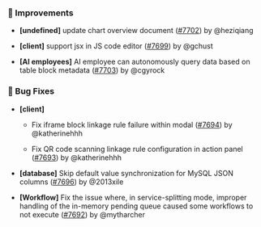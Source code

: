 ### 🚀 Improvements

- **[undefined]** update chart overview document ([#7702](https://github.com/nocobase/nocobase/pull/7702)) by @heziqiang

- **[client]** support jsx in JS code editor ([#7699](https://github.com/nocobase/nocobase/pull/7699)) by @gchust

- **[AI employees]** AI employee can autonomously query data based on table block metadata ([#7703](https://github.com/nocobase/nocobase/pull/7703)) by @cgyrock

### 🐛 Bug Fixes

- **[client]**
  - Fix iframe block linkage rule failure within modal ([#7694](https://github.com/nocobase/nocobase/pull/7694)) by @katherinehhh

  - Fix QR code scanning linkage rule configuration in action panel ([#7693](https://github.com/nocobase/nocobase/pull/7693)) by @katherinehhh

- **[database]** Skip default value synchronization for MySQL JSON columns ([#7696](https://github.com/nocobase/nocobase/pull/7696)) by @2013xile

- **[Workflow]** Fix the issue where, in service-splitting mode, improper handling of the in-memory pending queue caused some workflows to not execute ([#7692](https://github.com/nocobase/nocobase/pull/7692)) by @mytharcher

